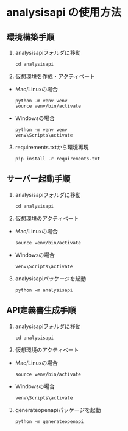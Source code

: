 # analysisapi の使用方法

## 環境構築手順
1. analysisapiフォルダに移動
    ```
    cd analysisapi
    ```

2. 仮想環境を作成・アクティベート
  - Mac/Linuxの場合
    ```
    python -m venv venv
    source venv/bin/activate
    ```

   - Windowsの場合
     ```
     python -m venv venv
     venv\Scripts\activate
     ```

3. requirements.txtから環境再現  
    ```
    pip install -r requirements.txt
    ```

## サーバー起動手順
1. analysisapiフォルダに移動
    ```
    cd analysisapi
    ```

2. 仮想環境のアクティベート
  - Mac/Linuxの場合
    ```
    source venv/bin/activate
    ```

   - Windowsの場合
     ```
     venv\Scripts\activate
     ```

3. analysisapiパッケージを起動
    ```
    python -m analysisapi
    ```

## API定義書生成手順 
1. analysisapiフォルダに移動
    ```
    cd analysisapi
    ```

2. 仮想環境のアクティベート
  - Mac/Linuxの場合
    ```
    source venv/bin/activate
    ```

   - Windowsの場合
     ```
     venv\Scripts\activate
     ```

3. generateopenapiパッケージを起動
    ```
    python -m generateopenapi
    ```